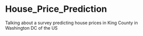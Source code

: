 # House_Price_Prediction
 Talking about a survey predicting house prices in King County in Washington DC of the US
